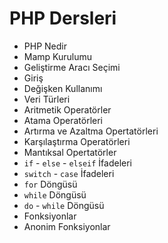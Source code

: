 # PHP Dersleri

- PHP Nedir
- Mamp Kurulumu
- Geliştirme Aracı Seçimi
- Giriş
- Değişken Kullanımı
- Veri Türleri
- Aritmetik Operatörler
- Atama Operatörleri
- Artırma ve Azaltma Opertatörleri
- Karşılaştırma Operatörleri
- Mantıksal Opertatörler
- `if` - `else` - `elseif` İfadeleri
- `switch` - `case` İfadeleri
- `for` Döngüsü
- `while` Döngüsü
- `do` - `while` Döngüsü
- Fonksiyonlar
- Anonim Fonksiyonlar
